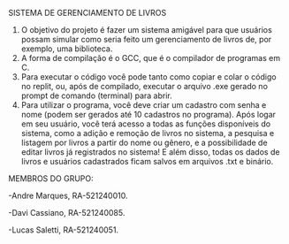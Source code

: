 SISTEMA DE GERENCIAMENTO DE LIVROS

1) O objetivo do projeto é fazer um sistema amigável para que usuários possam simular como seria feito um gerenciamento de livros de, por exemplo, uma biblioteca.
2) A forma de compilação é o GCC, que é o compilador de programas em C.
3) Para executar o código você pode tanto como copiar e colar o código no replit, ou, após de compilado, executar o arquivo .exe gerado no prompt de comando (terminal) para abrir.
4) Para utilizar o programa, você deve criar um cadastro com senha e nome (podem ser gerados até 10 cadastros no programa). Após logar em seu usuário, você terá acesso a todas as funções disponíveis do sistema, como a adição e remoção de livros no sistema, a pesquisa e listagem por livros a partir do nome ou gênero, e a possibilidade de editar livros já registrados no sistema! E além disso, todas os dados de livros e usuários cadastrados ficam salvos em arquivos .txt e binário.

MEMBROS DO GRUPO:

-Andre Marques, RA-521240010.

-Davi Cassiano, RA-521240085.

-Lucas Saletti, RA-521240051.

